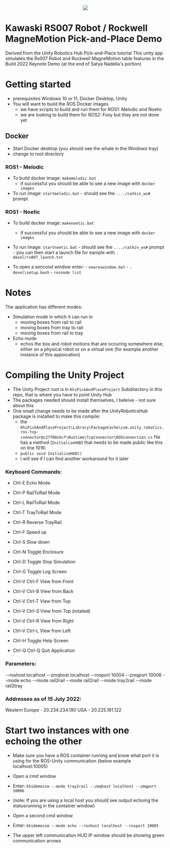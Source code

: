 <p align="center"><img src="img/SimTrayToRail.gif"/></p>

# Kawaski RS007 Robot / Rockwell MagneMotion Pick-and-Place Demo

Derived from the Unity Robotics Hub Pick-and-Place tutorial
This unity app simulates the Rs007 Robot and Rockwell MagneMotion table features in the Build 2022 Keynote Demo (at the end of Satya Nadella's portion)

# Getting started
- prerequisites Windows 10 or 11, Docker Desktop, Unity
- You will want to build the ROS Docker images 
   - we have scripts to build and run them for ROS1: Melodic and Noetic
   - we are looking to build them for ROS2: Foxy but they are not done yet

## Docker
- Start Docker desktop (you should see the whale in the Windows tray)
- change to root directory

### ROS1 - Melodic
- To build docker image: `makemelodic.bat`
	- if successful you should be able to see a new image with `docker images`
- To run image: `startmelodic.bat`
    	- should see the `..../catkin_ws#` prompt

### ROS1 - Noetic
- To build docker image: `makenoetic.bat`
	- if successful you should be able to see a new image with `docker images`
- To run image: `startnoetic.bat`
      - should see the `..../catkin_ws#` prompt
      - you can then start a launch file for eample with `. devel/rs007_launch.txt`
      
- To open a sencond window enter:
      - `newroswindow.bat`
      - `. devel\setup.bash`
      - `rosnode list`
      
# Notes
The application has different modes:
  - Simulation mode in which it can run in 
       - moving boxes from rail to rail
       - moving boxes from tray to rail
       - moving boxes from rail to tray
  - Echo mode
       - echos the box and robot motions that are occuring somewhere else, either on a physical robot or on a virtual one (for example another instance of this appoication)


# Compiling the Unity Project
- The Unity Project root is in `KhiPickAndPlaceProject` Subdirectory in this repo, that is where you have to point Unity Hub
- The packages needed should install themselves, I beleive - not sure about this
- One small change needs to be made after the UnityRoboticsHub package is installed to make this compile:
   - the `KhiPickAndPlaceProject\Library\PackageCache\com.unity.robotics.ros-tcp-connector@c27f00c6cf\Runtime\TcpConnector\ROSConnection.cs` file has a method (`InitializeHUD`) that needs to be made public like this on line 1016:
   - `public void InitializeHUD()` 
   - I will see if I can find another workaround for it later

   

### Keyboard Commands:

   - Ctrl-E Echo Mode
   - Ctrl-P RailToRail Mode
   - Ctrl-L RailToRail Mode
   - Ctrl-T TrayToRail Mode
   - Ctrl-R Reverse TrayRail
            
   - Ctrl-F Speed up
   - Ctrl-S Slow down
            
   - Ctrl-N Toggle Enclosure
   - Ctrl-D Toggle Stop Simulation
   - Ctrl-G Toggle Log Screen
            
   - Ctrl-V Ctrl-F View from Front
   - Ctrl-V Ctrl-B View from Back
   - Ctrl-V Ctrl-T View from Top
   - Ctrl-V Ctrl-S View from Top (rotated)
   - Ctrl-V Ctrl-R View from Right
   - Ctrl-V Ctrl-L View from Left
            
   - Ctrl-H Toggle Help Screen
   - Ctrl-Q Ctrl-Q Quit Application

### Parameters:
   --roshost localhost
   --zmqhost localhost
   --rosport 10004
   --zmqport 10006
   --mode echo
   --mode rail2rail
   --mode rail2rail
   --mode tray2rail
   --mode rail2tray

### Addresses as of 15 July 2022:
   Western Europe - 20.234.234.190
   USA -  20.225.161.122

 
 
 # Start two instances with one echoing the other
   - Make sure you have a ROS container running and know what port it is using for the ROS-Unity communication (below example localhost:10005)
   
   - Open a cmd window
   - Enter: `khidemosim --mode tray2rail --zmqhost localhost --zmqport 10006`
   - (note: If you are using a local host you should see output echoing the statusrunning in the container window)
   - Open a second cmd window
   - Enter: `khidemosim --mode echo --roshost localhost --rosport 10005`
   - The upper left communication HUD IP window should be showing green communication arrows

